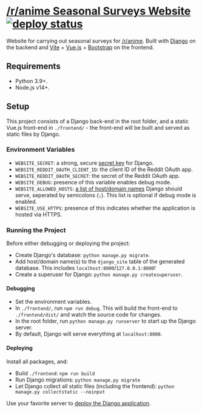 # [/r/anime Seasonal Surveys Website](https://survey.r-anime.moe/) [![deploy status](https://img.shields.io/github/deployments/r-anime/surveysite/production?label=deploy)](https://github.com/r-anime/surveysite/deployments/activity_log?environment=production)

Website for carrying out seasonal surveys for [/r/anime](https://www.reddit.com/r/anime/). Built with [Django](https://www.djangoproject.com/) on the backend and [Vite](https://vitejs.dev/) + [Vue.js](https://vuejs.org/) + [Bootstrap](https://getbootstrap.com/) on the frontend.

## Requirements

* Python 3.9+.
* Node.js v14+.

## Setup

This project consists of a Django back-end in the root folder, and a static Vue.js front-end in `./frontend/` - the front-end will be built and served as static files by Django.

### Environment Variables
* `WEBSITE_SECRET`: a strong, secure [secret key](https://docs.djangoproject.com/en/3.2/ref/settings/#secret-key) for Django.
* `WEBSITE_REDDIT_OAUTH_CLIENT_ID`: the client ID of the Reddit OAuth app.
* `WEBSITE_REDDIT_OAUTH_SECRET`: the secret of the Reddit OAuth app.
* `WEBSITE_DEBUG`: presence of this variable enables debug mode.
* `WEBSITE_ALLOWED_HOSTS`: [a list of host/domain names](https://docs.djangoproject.com/en/3.2/ref/settings/#std:setting-ALLOWED_HOSTS) Django should serve, seperated by semicolons (`;`). This list is optional if debug mode is enabled.
* `WEBSITE_USE_HTTPS`: presence of this indicates whether the application is hosted via HTTPS.

### Running the Project

Before either debugging or deploying the project:

* Create Django's database: `python manage.py migrate`.
* Add host/domain name(s) to the `django_site` table of the generated database. This includes `localhost:8000`/`127.0.0.1:8000`!
* Create a superuser for Django: `python manage.py createsuperuser`.

#### Debugging

* Set the environment variables.
* In `./frontend/`, run `npm run debug`. This will build the front-end to `./frontend/dist/` and watch the source code for changes.
* In the root folder, run `python manage.py runserver` to start up the Django server.
* By default, Django will serve everything at `localhost:8000`.

#### Deploying

Install all packages, and:

* Build `./frontend`: `npm run build`
* Run Django migrations: `python manage.py migrate`
* Let Django collect all static files (including the frontend): `python manage.py collectstatic --noinput`

Use your favorite server to [deploy the Django application](https://docs.djangoproject.com/en/3.2/howto/deployment/).
